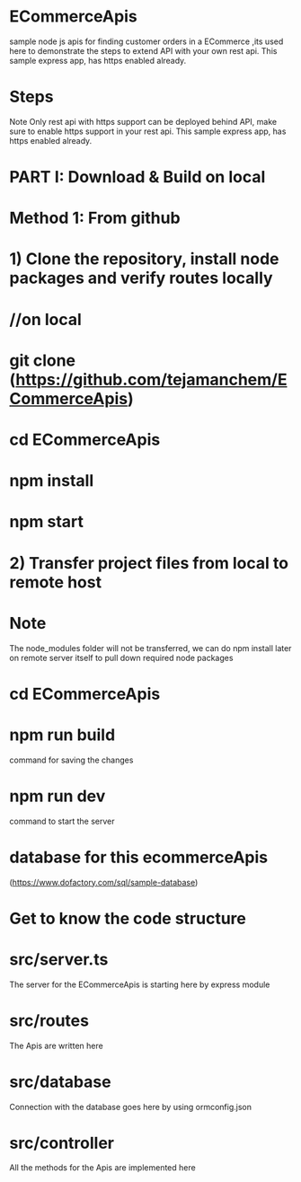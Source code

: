 # ECommerceApis

sample node js apis for finding customer orders in a ECommerce ,its used here to demonstrate the steps to extend API  with your own rest api.
This sample express app, has https enabled already.

# Steps

Note
Only rest api with https support can be deployed behind API, make sure to enable https support in your rest api.
This sample express app, has https enabled already.

# PART I: Download & Build on local

# Method 1: From github

# 1) Clone the repository, install node packages and verify routes locally
# //on local
# git clone (https://github.com/tejamanchem/ECommerceApis)
# cd ECommerceApis
# npm install
# npm start

# 2) Transfer project files from local to remote host
# Note
The node_modules folder will not be transferred, we can do npm install later on remote server itself to pull down required node packages

# cd ECommerceApis
# npm run build
command for saving the changes

# npm run dev 
command to start the server

# database for this ecommerceApis 
(https://www.dofactory.com/sql/sample-database)


 # Get to know the code structure
 # src/server.ts
 The server for the ECommerceApis is starting here by express module 
 
 # src/routes
 The Apis are written here
 
 # src/database
 Connection with the database goes here by using ormconfig.json
 
 # src/controller
 All the methods for the Apis are implemented here
